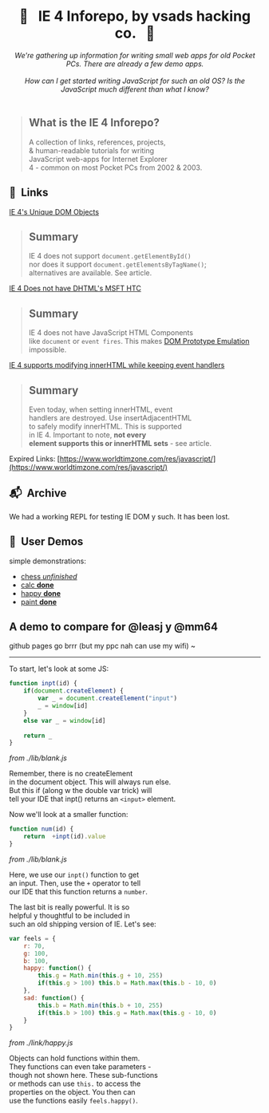 <h1 align="center"> 🐢 &nbsp; IE 4 Inforepo, by vsads hacking co. &nbsp; 🐚 </h1>
  

<p align="center">  
<i>
We're gathering up information for writing small web apps for old Pocket PCs. There are already a few demo apps.
<br><br>
How can I get started writing JavaScript for such an old OS? Is the JavaScript much different than what I know?
<br><br>
</i>
</p>

  
   
> What is the IE 4 Inforepo?
> ---
> A collection of links, references, projects,  
> &amp; human-readable tutorials for writing  
> JavaScript web-apps for Internet Explorer  
> 4 - common on most Pocket PCs from 2002 &amp; 2003.
  
## 🔗&nbsp; Links 
[IE 4's Unique DOM Objects ](https://www.tutorialspoint.com/javascript/javascript_ie4_dom.htm)

> Summary
> ---
> IE 4 does not support `document.getElementById()`  
> nor does it support `document.getElementsByTagName()`;  
> alternatives are available. See article.
  
[IE 4 Does not have DHTML's MSFT HTC](https://web.archive.org/web/20070228155553/http://msdn.microsoft.com/workshop/components/htc/reference/htcref.asp)

> Summary
> ---
> IE 4 does not have JavaScript HTML Components  
> like `document` or `event fires`. This makes 
> [DOM Prototype Emulation](https://web.archive.org/web/20070228234402/http://delete.me.uk/2004/09/ieproto.html) impossible.
  
[IE 4 supports modifying innerHTML while keeping event handlers](https://developer.mozilla.org/en-US/docs/Web/API/Element/insertAdjacentHTML)

> Summary
> ---
> Even today, when setting innerHTML, event  
> handlers are destroyed. Use insertAdjacentHTML  
> to safely modify innerHTML. This is supported  
> in IE 4. Important to note, **not every**  
> **element supports this or innerHTML sets** - 
> see article.
  
Expired Links: 
[https://www.worldtimzone.com/res/javascript/](https://www.worldtimzone.com/res/javascript/)
  
## 📬&nbsp; Archive
We had a working REPL for testing IE DOM y such. It has been lost.  
  
## 🛒&nbsp; User Demos 
simple demonstrations:  
+ [chess *unfinished*](./chess.html)  
+ [calc **done**](./calc.html)   
+ [happy **done**](./happy.html)   
+ [paint **done**](./paint.html)  
  
## A demo to compare for @leasj y @mm64
github pages go brrr (but my ppc nah can use my wifi) ~  
  
***
  
To start, let's look at some JS: 
```js
function inpt(id) {
    if(document.createElement) {
        var _ = document.createElement("input")
        _ = window[id]
    }
    else var _ = window[id]
    
    return _
}
```  
*from ./lib/blank.js*

Remember, there is no createElement  
in the document object. This will always run else.  
But this if (along w the double var trick) will  
tell your IDE that inpt() returns an `<input>` element.
  
Now we'll look at a smaller function: 
```js
function num(id) {
    return  +inpt(id).value
}
```
*from ./lib/blank.js*
  
Here, we use our `inpt()` function to get  
an input. Then, use the `+` operator to tell  
our IDE that this function returns a `number`.  
  
The last bit is really powerful. It is so  
helpful y thoughtful to be included in  
such an old shipping version of IE. Let's see:
```js
var feels = {
    r: 70,
    g: 100,
    b: 100,
    happy: function() {
        this.g = Math.min(this.g + 10, 255)
        if(this.g > 100) this.b = Math.max(this.b - 10, 0)
    },
    sad: function() {
        this.b = Math.min(this.b + 10, 255)
        if(this.b > 100) this.g = Math.max(this.g - 10, 0)
    }
}
```
*from ./link/happy.js*  
  
Objects can hold functions within them.  
They functions can even take parameters -  
though not shown here. These sub-functions  
or methods can use `this.` to access the  
properties on the object. You then can  
use the functions easily `feels.happy()`.  